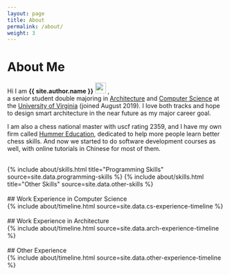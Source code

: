 ```yaml
---
layout: page
title: About
permalink: /about/
weight: 3
---
```


# **About Me**

Hi I am **{{ site.author.name }}** <a target="_blank" rel="noopener noreferrer" href="https://raw.githubusercontent.com/aemmadi/aemmadi/master/wave.gif"><img src="https://raw.githubusercontent.com/aemmadi/aemmadi/master/wave.gif" width="25px" style="max-width:100%;"></a> ,<br>
a senior student double majoring in [Architecture](https://www.arch.virginia.edu) and [Computer Science](https://engineering.virginia.edu/departments/computer-science/about-computer-science/about-us) at the [University of Virginia](https://www.virginia.edu) (joined August 2019). I love both tracks and hope to design smart architecture in the near future as my major career goal. 
  
I am also a chess national master with uscf rating 2359, and I have my own firm called [Hummer Education](https://www.littlehummerchess.club), dedicated to help more people learn better chess skills. And now we started to do software development courses as well, with online tutorials in Chinese for most of them.


<br>
<div class="row">
{% include about/skills.html title="Programming Skills" source=site.data.programming-skills %}
{% include about/skills.html title="Other Skills" source=site.data.other-skills %}
</div>

<br>
## Work Experience in Computer Science
<div class="row">
{% include about/timeline.html source=site.data.cs-experience-timeline %}
</div>

<br>
## Work Experience in Architecture
<div class="row">
{% include about/timeline.html source=site.data.arch-experience-timeline %}
</div>

<br>
## Other Experience
<div class="row">
{% include about/timeline.html source=site.data.other-experience-timeline %}
</div>


